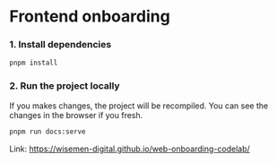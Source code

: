 # Frontend onboarding

### 1. Install dependencies

```bash
pnpm install
```

### 2. Run the project locally

If you makes changes, the project will be recompiled. You can see the changes in the browser if you fresh.

```bash
pnpm run docs:serve
```

Link: https://wisemen-digital.github.io/web-onboarding-codelab/
